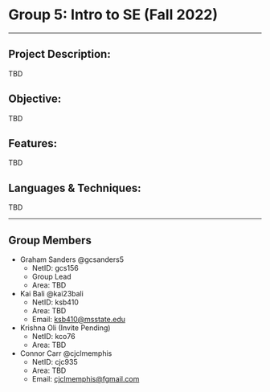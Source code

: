 # Group 5: Intro to SE (Fall 2022)
---
## Project Description:
TBD
## Objective:
TBD
## Features:
TBD
## Languages & Techniques:
TBD

---
## Group Members
* Graham Sanders @gcsanders5
  - NetID: gcs156
  - Group Lead
  - Area: TBD
* Kai Bali @kai23bali
  - NetID: ksb410
  - Area: TBD
  - Email: ksb410@msstate.edu
* Krishna Oli (Invite Pending)
  - NetID: kco76
  - Area: TBD
* Connor Carr @cjclmemphis
  - NetID: cjc935
  - Area: TBD
  - Email: cjclmemphis@fgmail.com
